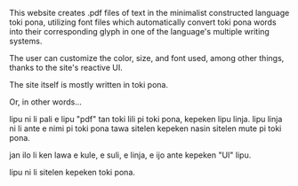This website creates .pdf files of text in the minimalist constructed language toki pona,
utilizing font files which automatically convert toki pona words into their
corresponding glyph in one of the language's multiple writing systems.

The user can customize the color, size, and font used, among other things,
thanks to the site's reactive UI.

The site itself is mostly written in toki pona.


Or, in other words...

lipu ni li pali e lipu "pdf" tan toki lili pi toki pona,
kepeken lipu linja. lipu linja ni li ante e nimi pi toki pona tawa
sitelen kepeken nasin sitelen mute pi toki pona.

jan ilo li ken lawa e kule, e suli, e linja, e ijo ante
kepeken "UI" lipu.

lipu ni li sitelen kepeken toki pona.
